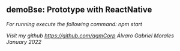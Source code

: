 ## demoBse: Prototype with ReactNative

_For running execute the following command: npm start_

_Visit my github https://github.com/agmCorp_
_Álvaro Gabriel Morales_
_January 2022_
